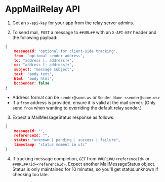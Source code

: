 # AppMailRelay API

1. Get an `x-api-key` for your app from the relay server admins.

2. To send mail, `POST` a message to `##URL##` with an `X-API-KEY` header and the following payload:
```json
{
    messageId: "optional for client-side tracking",
    from: "optional sender address",
    to: "address [; address]+",
    cc: "address [; address]+",
    subject: "message subject",
    text: "body text",
    html: "body html",
    bccSender: false
}
```

* Address format can be `sender@some.ws` or `Sender Name <sender@some.ws>`
* If a `from` address is provided, ensure it is valid at the mail server.
(Only send `from` when wanting to overriding the default relay sender.)

3. Expect a MailMessageStatus response as follows:
```json
{
    messageId: "",
    referenceId: "",
    status: "unknown | pending | success | failure",
    timestamp: "status moment in utc"
}
```

4. If tracking message completion, `GET` from `##URL##/<referenceId>` or `##URL##?id=<referenceId>`.
Expect another MailMessageStatus object.
Status is only maintained for 10 minutes, so you'll get status.unknown if checking too late.
